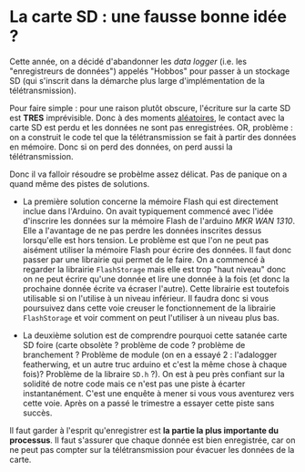 # La carte SD : une fausse bonne idée ?

Cette année, on a décidé d'abandonner les *data logger* (i.e. les "enregistreurs de données") appelés "Hobbos" pour passer à un stockage SD (qui s'inscrit dans la démarche plus large d'implémentation de la télétransmission).

Pour faire simple : pour une raison plutôt obscure, l'écriture sur la carte SD est **TRES** imprévisible. Donc à des moments <u>aléatoires</u>, le contact avec la carte SD est perdu et les données ne sont pas enregistrées. OR, problème : on a construit le code tel que la télétransmission se fait à partir des données en mémoire. Donc si on perd des données, on perd aussi la télétransmission.

Donc il va falloir résoudre se probèlme assez délicat. Pas de panique on a quand même des pistes de solutions. 

* La première solution concerne la mémoire Flash qui est directement inclue dans l'Arduino. On avait typiquement commencé avec l'idée d'inscrire les données sur la mémoire Flash de l'arduino *MKR WAN 1310*. Elle a l'avantage de ne pas perdre les données inscrites dessus lorsqu'elle est hors tension. Le problème est que l'on ne peut pas aisément utiliser la mémoire Flash pour écrire des données. Il faut donc passer par une librairie qui permet de le faire. On a commencé à regarder la librairie `FlashStorage` mais elle est trop "haut niveau" donc on ne peut écrire qu'une donnée et lire une donnée à la fois (et donc la prochaine donnée écrite va écraser l'autre). Cette librairie est toutefois utilisable si on l'utilise à un niveau inférieur. Il faudra donc si vous poursuivez dans cette voie creuser le fonctionnement de la librairie `FlashStorage` et voir comment on peut l'utiliser à un niveau plus bas.

* La deuxième solution est de comprendre pourquoi cette satanée carte SD foire (carte obsolète ? problème de code ? problème de branchement ? Problème de module (on en a essayé 2 : l'adalogger featherwing, et un autre truc arduino et c'est la même chose à chaque fois)? Problème de la libraire `SD.h` ?). On est à peu près confiant sur la solidité de notre code mais ce n'est pas une piste à écarter instantanément. C'est une enquête à mener si vous vous aventurez vers cette voie. Après on a passé le trimestre a essayer cette piste sans succès.

Il faut garder à l'esprit qu'enregistrer est **la partie la plus importante du processus**. Il faut s'assurer que chaque donnée est bien enregistrée, car on ne peut pas compter sur la télétransmission pour évacuer les données de la carte.